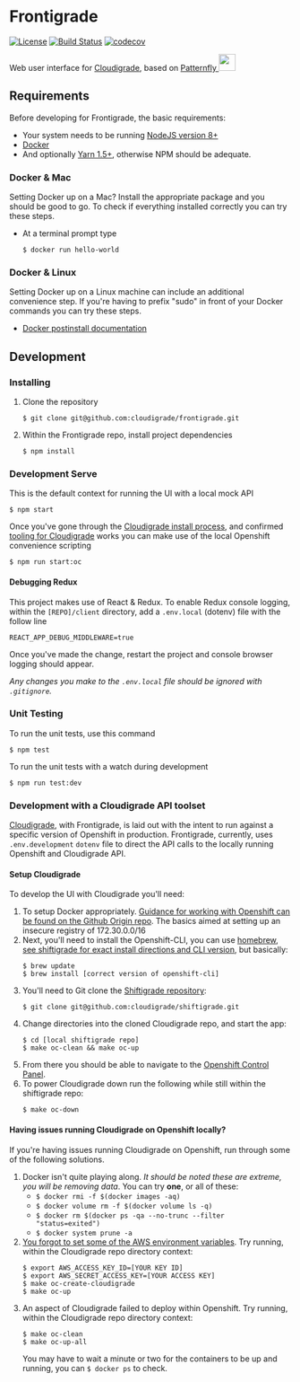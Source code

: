 # Frontigrade
[![License](https://img.shields.io/github/license/cloudigrade/frontigrade.svg)](https://github.com/cloudigrade/frontigrade/blob/master/LICENSE)
[![Build Status](https://travis-ci.org/cloudigrade/frontigrade.svg?branch=master)](https://travis-ci.org/cloudigrade/frontigrade)
[![codecov](https://codecov.io/gh/cloudigrade/frontigrade/branch/master/graph/badge.svg)](https://codecov.io/gh/cloudigrade/frontigrade)

Web user interface for [Cloudigrade](https://github.com/cloudigrade/cloudigrade), based on [Patternfly <img src="https://www.patternfly.org/assets/img/logo.svg" height="30" />](https://www.patternfly.org/)

## Requirements
Before developing for Frontigrade, the basic requirements:
 * Your system needs to be running [NodeJS version 8+](https://nodejs.org/)
 * [Docker](https://docs.docker.com/engine/installation/)
 * And optionally [Yarn 1.5+](https://yarnpkg.com), otherwise NPM should be adequate.

### Docker & Mac
Setting Docker up on a Mac? Install the appropriate package and you should be good to go. To check if everything installed correctly you can try these steps.
  * At a terminal prompt type

    ```
    $ docker run hello-world
    ```

### Docker & Linux
Setting Docker up on a Linux machine can include an additional convenience step. If you're having to prefix "sudo" in front of your Docker commands you can try these steps.
  * [Docker postinstall documentation](https://docs.docker.com/install/linux/linux-postinstall/)

## Development

### Installing
  1. Clone the repository
     ```
     $ git clone git@github.com:cloudigrade/frontigrade.git
     ```

  1. Within the Frontigrade repo, install project dependencies
     ```
     $ npm install
     ```

### Development Serve
This is the default context for running the UI with a local mock API
  ```
  $ npm start
  ```
  
Once you've gone through the [Cloudigrade install process](https://github.com/cloudigrade/cloudigrade#developer-environment), and confirmed [tooling for Cloudigrade](https://github.com/cloudigrade/cloudigrade#developer-environment) works you can make use of the local Openshift convenience scripting
  ```
  $ npm run start:oc
  ```

#### Debugging Redux
This project makes use of React & Redux. To enable Redux console logging, within the `[REPO]/client` directory, add a `.env.local` (dotenv) file with the follow line
  ```
  REACT_APP_DEBUG_MIDDLEWARE=true
  ```

Once you've made the change, restart the project and console browser logging should appear.


*Any changes you make to the `.env.local` file should be ignored with `.gitignore`.*

### Unit Testing
To run the unit tests, use this command
  ```
  $ npm test
  ```
  
To run the unit tests with a watch during development
  ```
  $ npm run test:dev
  ```

### Development with a Cloudigrade API toolset
[Cloudigrade](https://github.com/cloudigrade/cloudigrade), with Frontigrade, is laid out with the intent to run
against a specific version of Openshift in production. Frontigrade, currently, uses `.env.development` `dotenv` file to direct the API calls to the
locally running Openshift and Cloudigrade API.

#### Setup Cloudigrade
To develop the UI with Cloudigrade you'll need:
1. To setup Docker appropriately. [Guidance for working with Openshift can be found on the Github Origin repo](https://github.com/openshift/origin/blob/master/docs/cluster_up_down.md#getting-started). The basics aimed at setting up an insecure registry of 172.30.0.0/16
1. Next, you'll need to install the Openshift-CLI, you can use [homebrew](https://brew.sh/), [see shiftigrade for exact install directions and CLI version](https://github.com/cloudigrade/shiftigrade#running-cloudigrade), but basically:
   ```
   $ brew update
   $ brew install [correct version of openshift-cli]
   ```
1. You'll need to Git clone the [Shiftigrade repository](https://github.com/cloudigrade/shiftigrade):
   ```
   $ git clone git@github.com:cloudigrade/shiftigrade.git
   ```
1. Change directories into the cloned Cloudigrade repo, and start the app:
   ```
   $ cd [local shiftigrade repo]
   $ make oc-clean && make oc-up
   ```
1. From there you should be able to navigate to the [Openshift Control Panel](https://127.0.0.1:8443).
1. To power Cloudigrade down run the following while still within the shiftigrade repo:
   ```
   $ make oc-down
   ```

#### Having issues running Cloudigrade on Openshift locally?
If you're having issues running Cloudigrade on Openshift, run through some of the following solutions.

1. Docker isn't quite playing along. _It should be noted these are extreme, you will be removing data_. You can try **one**, or all of these:
   - `$ docker rmi -f $(docker images -aq)`
   - `$ docker volume rm -f $(docker volume ls -q)`
   - `$ docker rm $(docker ps -qa --no-trunc --filter "status=exited")`
   - `$ docker system prune -a`
2. [You forgot to set some of the AWS environment variables](https://github.com/cloudigrade/cloudigrade#configure-aws-account-credentials). Try running, within the Cloudigrade repo directory context:
   ```
   $ export AWS_ACCESS_KEY_ID=[YOUR KEY ID]
   $ export AWS_SECRET_ACCESS_KEY=[YOUR ACCESS KEY]
   $ make oc-create-cloudigrade
   $ make oc-up
   ```
3. An aspect of Cloudigrade failed to deploy within Openshift. Try running, within the Cloudigrade repo directory context:
   ```
   $ make oc-clean
   $ make oc-up-all
   ```
   You may have to wait a minute or two for the containers to be up and running, you can `$ docker ps` to check.
